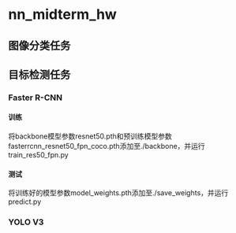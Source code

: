 # nn_midterm_hw
## 图像分类任务

## 目标检测任务
### Faster R-CNN
#### 训练
将backbone模型参数resnet50.pth和预训练模型参数fasterrcnn_resnet50_fpn_coco.pth添加至./backbone，并运行train_res50_fpn.py
#### 测试
将训练好的模型参数model_weights.pth添加至./save_weights，并运行predict.py
### YOLO V3
